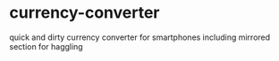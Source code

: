 # currency-converter
quick and dirty currency converter for smartphones including mirrored section for haggling
